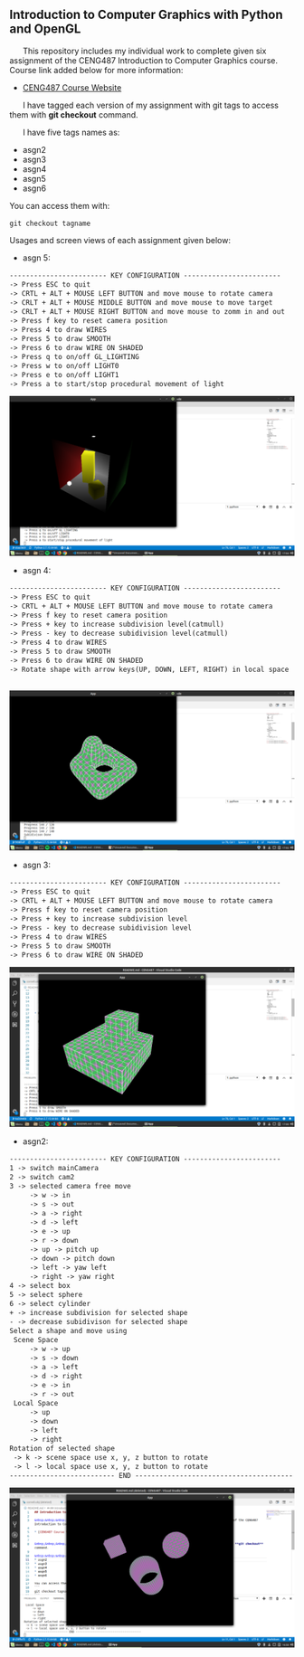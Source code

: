 ## Introduction to Computer Graphics with Python and OpenGL

&nbsp;&nbsp;&nbsp;&nbsp;&nbsp;&nbsp;This repository includes my individual work to complete given six assignment of the CENG487 Introduction to Computer Graphics course. Course link added below for more information:

* [CENG487 Course Website](http://ceng.iyte.edu.tr/courses/ceng-487/)


&nbsp;&nbsp;&nbsp;&nbsp;&nbsp;&nbsp;I have tagged each version of my assignment with git tags to access them with **git checkout** command.

&nbsp;&nbsp;&nbsp;&nbsp;&nbsp;&nbsp;I have five tags names as:
* asgn2
* asgn3
* asgn4
* asgn5
* asgn6

You can access them with:
```
git checkout tagname
```

Usages and screen views of each assignment given below:

* asgn 5:

```text
------------------------ KEY CONFIGURATION ------------------------
-> Press ESC to quit
-> CRTL + ALT + MOUSE LEFT BUTTON and move mouse to rotate camera
-> CRLT + ALT + MOUSE MIDDLE BUTTON and move mouse to move target
-> CRLT + ALT + MOUSE RIGHT BUTTON and move mouse to zomm in and out
-> Press f key to reset camera position
-> Press 4 to draw WIRES
-> Press 5 to draw SMOOTH
-> Press 6 to draw WIRE ON SHADED
-> Press q to on/off GL_LIGHTING
-> Press w to on/off LIGHT0
-> Press e to on/off LIGHT1
-> Press a to start/stop procedural movement of light

```
![alt text](https://github.com/feyil/CENG487/blob/master/screenshots/asgn5.png "asgn5")

* asgn 4:

```text
------------------------ KEY CONFIGURATION ------------------------
-> Press ESC to quit
-> CRTL + ALT + MOUSE LEFT BUTTON and move mouse to rotate camera
-> Press f key to reset camera position
-> Press + key to increase subdivision level(catmull)
-> Press - key to decrease subidivision level(catmull)
-> Press 4 to draw WIRES
-> Press 5 to draw SMOOTH
-> Press 6 to draw WIRE ON SHADED
-> Rotate shape with arrow keys(UP, DOWN, LEFT, RIGHT) in local space


```

![alt text](https://github.com/feyil/CENG487/blob/master/screenshots/asgn4.png "asgn4")

* asgn 3:

```text
------------------------ KEY CONFIGURATION ------------------------
-> Press ESC to quit
-> CRTL + ALT + MOUSE LEFT BUTTON and move mouse to rotate camera
-> Press f key to reset camera position
-> Press + key to increase subdivision level
-> Press - key to decrease subidivision level
-> Press 4 to draw WIRES
-> Press 5 to draw SMOOTH
-> Press 6 to draw WIRE ON SHADED

```

![alt text](https://github.com/feyil/CENG487/blob/master/screenshots/asgn3.png "asgn3")

* asgn2:

```text
------------------------ KEY CONFIGURATION ------------------------
1 -> switch mainCamera
2 -> switch cam2
3 -> selected camera free move
     -> w -> in
     -> s -> out
     -> a -> right
     -> d -> left
     -> e -> up
     -> r -> down
     -> up -> pitch up
     -> down -> pitch down
     -> left -> yaw left
     -> right -> yaw right
4 -> select box
5 -> select sphere
6 -> select cylinder
+ -> increase subdivision for selected shape
- -> decrease subidivison for selected shape
Select a shape and move using
 Scene Space
     -> w -> up
     -> s -> down
     -> a -> left
     -> d -> right
     -> e -> in
     -> r -> out
 Local Space
     -> up
     -> down
     -> left
     -> right
Rotation of selected shape
 -> k -> scene space use x, y, z button to rotate
 -> l -> local space use x, y, z button to rotate
-------------------------- END ---------------------------------------

```

![alt text](https://github.com/feyil/CENG487/blob/master/screenshots/asgn2.png "asgn2")
